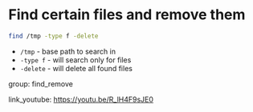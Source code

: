 # Find certain files and remove them

```bash
find /tmp -type f -delete
```

- `/tmp` - base path to search in
- `-type f` - will search only for files
- `-delete` - will delete all found files

group: find_remove


link_youtube: https://youtu.be/R_lH4F9sJE0

